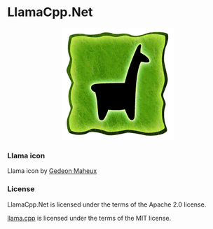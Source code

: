 # LlamaCpp.Net

<center> 

![LlamaCpp.Net logo](assets/llama-glyph-256.png) </center>



### Llama icon
Llama icon by [Gedeon Maheux](https://www.iconhot.com/icon/the-emperor39s-new-groove/llama-glyph.html)

### License

LlamaCpp.Net is licensed under the terms of the Apache 2.0 license.

[llama.cpp](https://github.com/ggerganov/llama.cpp) is licensed under the terms of the MIT license.

